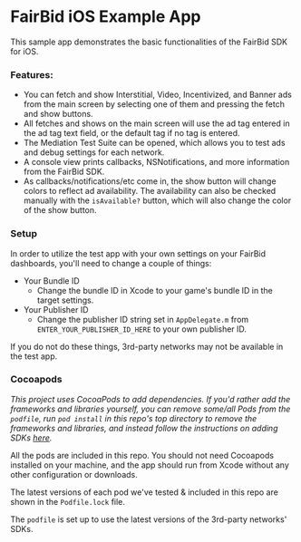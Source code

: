 FairBid iOS Example App
===============

This sample app demonstrates the basic functionalities of the FairBid SDK for iOS. 

### Features:
* You can fetch and show Interstitial, Video, Incentivized, and Banner ads from the main screen by selecting one of them and pressing the fetch and show buttons.
* All fetches and shows on the main screen will use the ad tag entered in the ad tag text field, or the default tag if no tag is entered.
* The Mediation Test Suite can be opened, which allows you to test ads and debug settings for each network.
* A console view prints callbacks, NSNotifications, and more information from the FairBid SDK.
* As callbacks/notifications/etc come in, the show button will change colors to reflect ad availability. The availability can also be checked manually with the `isAvailable?` button, which will also change the color of the show button.


### Setup

In order to utilize the test app with your own settings on your FairBid dashboards, you'll need to change a couple of things:
* Your Bundle ID
	* Change the bundle ID in Xcode to your game's bundle ID in the target settings.
* Your Publisher ID
	* Change the publisher ID string set in `AppDelegate.m` from `ENTER_YOUR_PUBLISHER_ID_HERE` to your own publisher ID.

If you do not do these things, 3rd-party networks may not be available in the test app.

### Cocoapods

*This project uses CocoaPods to add dependencies. If you'd rather add the frameworks and libraries yourself, you can remove some/all Pods from the `podfile`, run `pod install` in this repo's top directory to remove the frameworks and libraries, and instead follow the instructions on adding SDKs [here](https://publishers.fyber.com/docs/ios_sdk_setup_and_requirements).*

All the pods are included in this repo. You should not need Cocoapods installed on your machine, and the app should run from Xcode without any other configuration or downloads.

The latest versions of each pod we've tested & included in this repo are shown in the `Podfile.lock` file.

The `podfile` is set up to use the latest versions of the 3rd-party networks' SDKs. 
